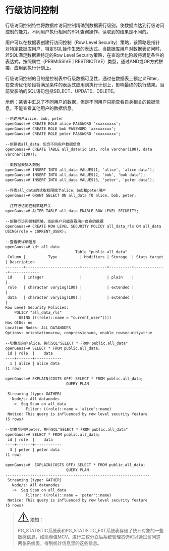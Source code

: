 # 行级访问控制<a name="ZH-CN_TOPIC_0246507965"></a>

行级访问控制特性将数据库访问控制精确到数据表行级别，使数据库达到行级访问控制的能力。不同用户执行相同的SQL查询操作，读取到的结果是不同的。

用户可以在数据表创建行访问控制（Row Level Security）策略，该策略是指针对特定数据库用户、特定SQL操作生效的表达式。当数据库用户对数据表访问时，若SQL满足数据表特定的Row Level Security策略，在查询优化阶段将满足条件的表达式，按照属性（PERMISSIVE | RESTRICTIVE）类型，通过AND或OR方式拼接，应用到执行计划上。

行级访问控制的目的是控制表中行级数据可见性，通过在数据表上预定义Filter，在查询优化阶段将满足条件的表达式应用到执行计划上，影响最终的执行结果。当前受影响的SQL语句包括SELECT、UPDATE、DELETE。

示例：某表中汇总了不同用户的数据，但是不同用户只能查看自身相关的数据信息，不能查看其他用户的数据信息。

```
--创建用户alice, bob, peter
openGauss=# CREATE ROLE alice PASSWORD 'xxxxxxxxx';
openGauss=# CREATE ROLE bob PASSWORD 'xxxxxxxxx';
openGauss=# CREATE ROLE peter PASSWORD 'xxxxxxxxx';

--创建表all_data，包含不同用户数据信息
openGauss=# CREATE TABLE all_data(id int, role varchar(100), data varchar(100));

--向数据表插入数据
openGauss=# INSERT INTO all_data VALUES(1, 'alice', 'alice data');
openGauss=# INSERT INTO all_data VALUES(2, 'bob', 'bob data');
openGauss=# INSERT INTO all_data VALUES(3, 'peter', 'peter data');

--将表all_data的读取权限赋予alice，bob和peter用户
openGauss=# GRANT SELECT ON all_data TO alice, bob, peter;

--打开行访问控制策略开关
openGauss=# ALTER TABLE all_data ENABLE ROW LEVEL SECURITY;

--创建行访问控制策略，当前用户只能查看用户自身的数据
openGauss=# CREATE ROW LEVEL SECURITY POLICY all_data_rls ON all_data USING(role = CURRENT_USER);

--查看表详细信息
openGauss=# \d+ all_data
                               Table "public.all_data"
 Column |          Type          | Modifiers | Storage  | Stats target | Description
--------+------------------------+-----------+----------+--------------+-------------
 id     | integer                |           | plain    |              |
 role   | character varying(100) |           | extended |              |
 data   | character varying(100) |           | extended |              |
Row Level Security Policies:
    POLICY "all_data_rls"
      USING (((role)::name = "current_user"()))
Has OIDs: no
Location Nodes: ALL DATANODES
Options: orientation=row, compression=no, enable_rowsecurity=true

--切换至用户alice，执行SQL"SELECT * FROM public.all_data"
openGauss=# SELECT * FROM public.all_data;
 id | role  |    data
----+-------+------------
  1 | alice | alice data
(1 row)

openGauss=# EXPLAIN(COSTS OFF) SELECT * FROM public.all_data;
                           QUERY PLAN
----------------------------------------------------------------
 Streaming (type: GATHER)
   Node/s: All datanodes
   ->  Seq Scan on all_data
         Filter: ((role)::name = 'alice'::name)
 Notice: This query is influenced by row level security feature
(5 rows)

--切换至用户peter，执行SQL"SELECT * FROM public.all_data"
openGauss=# SELECT * FROM public.all_data;
 id | role  |    data
----+-------+------------
  3 | peter | peter data
(1 row)

openGauss=#  EXPLAIN(COSTS OFF) SELECT * FROM public.all_data;
                           QUERY PLAN
----------------------------------------------------------------
 Streaming (type: GATHER)
   Node/s: All datanodes
   ->  Seq Scan on all_data
         Filter: ((role)::name = 'peter'::name)
 Notice: This query is influenced by row level security feature
(5 rows)
```



> ![](public_sys-resources/icon-notice.png) **须知：**   
>
> PG_STATISTIC系统表和PG_STATISTIC_EXT系统表存储了统计对象的一些敏感信息，如高频值MCV。进行三权分立后系统管理员仍可以通过访问这两张系统表，得到统计信息里的这些信息。